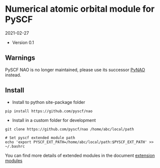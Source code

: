 Numerical atomic orbital module for PySCF
=========================================

2021-02-27

* Version 0.1

Warnings
--------

PySCF NAO is no longer maintained, please use its successor [PyNAO](https://gitlab.com/mbarbry/pynao) instead.


Install
-------
* Install to python site-package folder
```
pip install https://github.com/pyscf/nao
```

* Install in a custom folder for development
```
git clone https://github.com/pyscf/nao /home/abc/local/path

# Set pyscf extended module path
echo 'export PYSCF_EXT_PATH=/home/abc/local/path:$PYSCF_EXT_PATH' >> ~/.bashrc
```

You can find more details of extended modules in the document
[extension modules](http://pyscf.org/pyscf/install.html#extension-modules)
